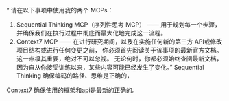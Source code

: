 “ 请在以下事项中使用我的两个 MCPs：

1. Sequential Thinking MCP（序列性思考 MCP） —— 用于规划每一个步骤，并确保我们在执行过程中彻底而最大化地完成这一流程。
2. Context7 MCP —— 在进行研究期间，以及在实施任何新的第三方 API或修改项目结构或进行任何变更之前，
你必须首先阅读关于该事项的最新官方文档。
这一点极其重要，绝对不可以忽视。
无论何时，你都必须始终查阅最新文档，因为自从你接受训练以来，某些内容可能已经发生了变化。”
Sequential Thinking 确保编码的路径、思维是正确的，

Context7 确保使用的框架和api是最新的正确的。